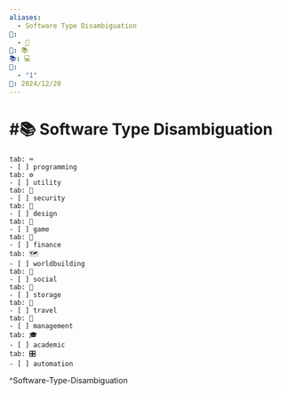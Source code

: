 ```yaml
---
aliases:
  - Software Type Disambiguation
📁:
  - 🔢
🔢: 📚
📚: 💻
🔀:
  - "1"
📅: 2024/12/20
---
```

# #📚 Software Type Disambiguation

```tabs
tab: ⌨️
- [ ] programming
tab: ⚙️
- [ ] utility
tab: 🔐
- [ ] security
tab: 🎨
- [ ] design
tab: 🎲
- [ ] game
tab: 💱
- [ ] finance
tab: 🗺️
- [ ] worldbuilding
tab: 👤
- [ ] social
tab: 📁
- [ ] storage
tab: 📍
- [ ] travel
tab: 💟
- [ ] management
tab: 🎓
- [ ] academic
tab: 🎛️
- [ ] automation
```

^Software-Type-Disambiguation